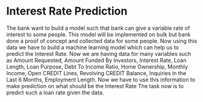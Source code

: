 # Interest Rate Prediction
The bank want to build a model such that bank can give a variable rate of interest to some people.
This model will be implemented on bulk but bank done a proof of concept and collected data for some people. 
Now using this data we have to build a machine learning model which can help us to predict the Interest Rate. 
Now we are having data for many variables such as Amount Requested, Amount Funded By Investors, Interest Rate, Loan Length, Loan Purpose,
Debt To Income Ratio, Home Ownership, Monthly Income, Open CREDIT Lines, Revolving CREDIT Balance, Inquiries in the Last 6 Months, Employment Length. 
Now we have to use this information to make prediction on what should be the Interest Rate The task now is to predict such a loan rate given the data.

